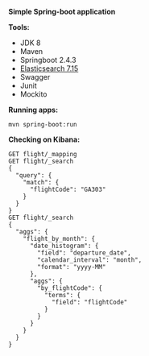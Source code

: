 **Simple Spring-boot application**

**Tools:**
* JDK 8
* Maven
* Springboot 2.4.3
* [Elasticsearch 7.15](https://www.elastic.co/elasticsearch/)   
* Swagger
* Junit
* Mockito

**Running apps:**
```
mvn spring-boot:run
```

**Checking on Kibana:**
```
GET flight/_mapping
GET flight/_search
{
  "query": {
    "match": {
      "flightCode": "GA303"
    }
  }
}
GET flight/_search
{
  "aggs": {
    "flight_by_month": {
      "date_histogram": {
        "field": "departure_date",
        "calendar_interval": "month",
        "format": "yyyy-MM"
      },
      "aggs": {
        "by_flightCode": {
          "terms": {
            "field": "flightCode"
          }
        }
      }
    }
  }
}
```